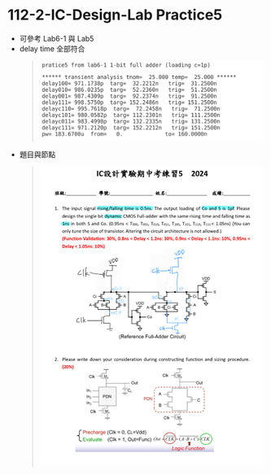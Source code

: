 # 112-2-IC-Design-Lab Practice5
- 可參考 Lab6-1 與 Lab5 
- delay time 全部符合
    > ![alt text](delay_time.png)
- 題目與節點
    > ![alt text](p5_node.jpg)